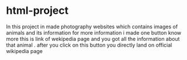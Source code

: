# html-project
In this project in made photography websites which contains images of animals and its information for more information i made one button know more  this is link of wekipedia page and you got all the information about that animal . after you click on this button you directly land on official wikipedia page 
